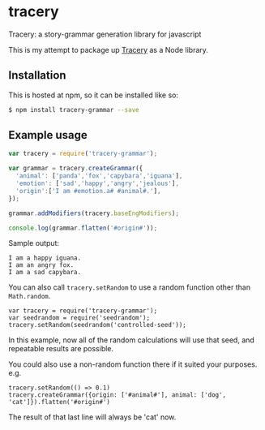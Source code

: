 # tracery
Tracery: a story-grammar generation library for javascript

This is my attempt to package up [Tracery](https://github.com/galaxykate/tracery/) as a Node library.

## Installation

This is hosted at npm, so it can be installed like so:

```bash
$ npm install tracery-grammar --save
```

## Example usage

```javascript
var tracery = require('tracery-grammar');

var grammar = tracery.createGrammar({
  'animal': ['panda','fox','capybara','iguana'],
  'emotion': ['sad','happy','angry','jealous'],
  'origin':['I am #emotion.a# #animal#.'],
});

grammar.addModifiers(tracery.baseEngModifiers); 

console.log(grammar.flatten('#origin#'));
```

Sample output:

```plaintext
I am a happy iguana.
I am an angry fox.
I am a sad capybara.
```

You can also call `tracery.setRandom` to use a random function other than `Math.random`.

    var tracery = require('tracery-grammar');
    var seedrandom = require('seedrandom');
    tracery.setRandom(seedrandom('controlled-seed'));

In this example, now all of the random calculations will use that seed, and repeatable results are possible.

You could also use a non-random function there if it suited your purposes. e.g.

    tracery.setRandom(() => 0.1)
    tracery.createGrammar({origin: ['#animal#'], animal: ['dog', 'cat']}).flatten('#origin#')

The result of that last line will always be 'cat' now.

